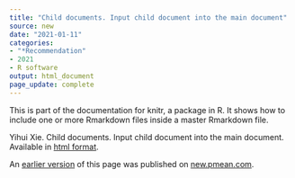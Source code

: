 ```yaml
---
title: "Child documents. Input child document into the main document"
source: new
date: "2021-01-11"
categories:
- "*Recommendation"
- 2021
- R software
output: html_document
page_update: complete
---
```


This is part of the documentation for knitr, a package in R. It shows how to include one or more Rmarkdown files inside a master Rmarkdown file.

<!--more-->

Yihui Xie. Child documents. Input child document into the main document. Available in [html format](https://yihui.org/knitr/demo/child/).

An [earlier version][sim2] of this page was published on [new.pmean.com][sim1].

[sim1]: http://new.pmean.com
[sim2]: http://new.pmean.com/markdown-child/

